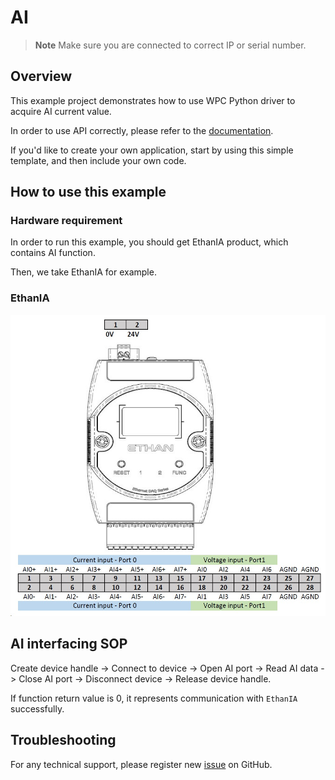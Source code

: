 # AI
> **Note**
> Make sure you are connected to correct IP or serial number.

## Overview

This example project demonstrates how to use WPC Python driver to acquire AI current value.

In order to use API correctly, please refer to the [documentation](https://wpc-systems-ltd.github.io/WPC_CSharp_driver_release/).

If you'd like to create your own application, start by using this simple template, and then include your own code.

## How to use this example

### Hardware requirement

In order to run this example, you should get EthanIA product, which contains AI function.

Then, we take EthanIA for example.

### EthanIA

<img src="https://github.com/WPC-Systems-Ltd/WPC_CSharp_driver_release/blob/main/Reference/Pinouts/pinout-EthanIA.JPG" alt="drawing" width="600"/>

## AI interfacing SOP

Create device handle -> Connect to device -> Open AI port -> Read AI data -> Close AI port -> Disconnect device -> Release device handle.

If function return value is 0, it represents communication with `EthanIA` successfully.

## Troubleshooting

For any technical support, please register new [issue](https://github.com/WPC-Systems-Ltd/WPC_CSharp_driver_release/issues) on GitHub.